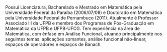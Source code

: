 <!-- Write your biography here. Tell the world about yourself. Link to your favorite [subreddit](http://reddit.com). You can put a picture in, too. The code is already in, just name your picture `prof_pic.jpg` and put it in the `img/` folder.

Put your address / P.O. box / other info right below your picture. You can also disable any of these elements by editing `profile` property of the YAML header of your `_pages/about.md`. Edit `_bibliography/papers.bib` and Jekyll will render your [publications page](/multi-language-al-folio/publications/) automatically.

Link to your social media connections, too. This theme is set up to use [Font Awesome icons](https://fontawesome.com/) and [Academicons](https://jpswalsh.github.io/academicons/), like the ones below. Add your Facebook, Twitter, LinkedIn, Google Scholar, or just disable all of them.

-->

Possui Licenciatura, Bacharelado e Mestrado em Matemática pela Universidade Federal da Paraíba (2006/07/08) e Doutorado em Matemática pela Universidade Federal de Pernambuco (2011). Atualmente é Professor Associado III da UFPB e membro dos Programas de Pós-Graduação em Matemática da UFPB e UFPB-UFCG. Tem experiência na área de Matemática, com ênfase em Análise Funcional, atuando principalmente nos seguintes temas: aplicações somantes, análise funcional não-linear, espaços de operadores e espaços de Banach.
